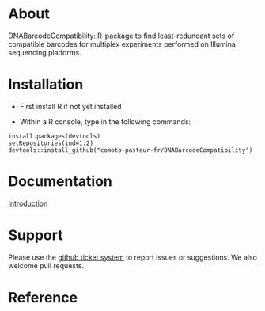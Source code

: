 

About
=================

DNABarcodeCompatibility: R-package to find least-redundant sets of compatible barcodes for multiplex experiments performed on Illumina sequencing platforms.



Installation 
================

* First install R if not yet installed

* Within a R console, type in the following commands:
    
```
install.packages(devtools)
setRepositories(ind=1:2)
devtools::install_github("comoto-pasteur-fr/DNABarcodeCompatibility")
```

Documentation
================

[Introduction](https://comoto-pasteur-fr.github.io/DNABarcodeCompatibility/)
    
Support
=========

Please use the [github ticket system](https://github.com/comoto-pasteur-fr/DNABarcodeCompatibility/issues) to report issues or suggestions. We also welcome pull requests.



Reference
==========




